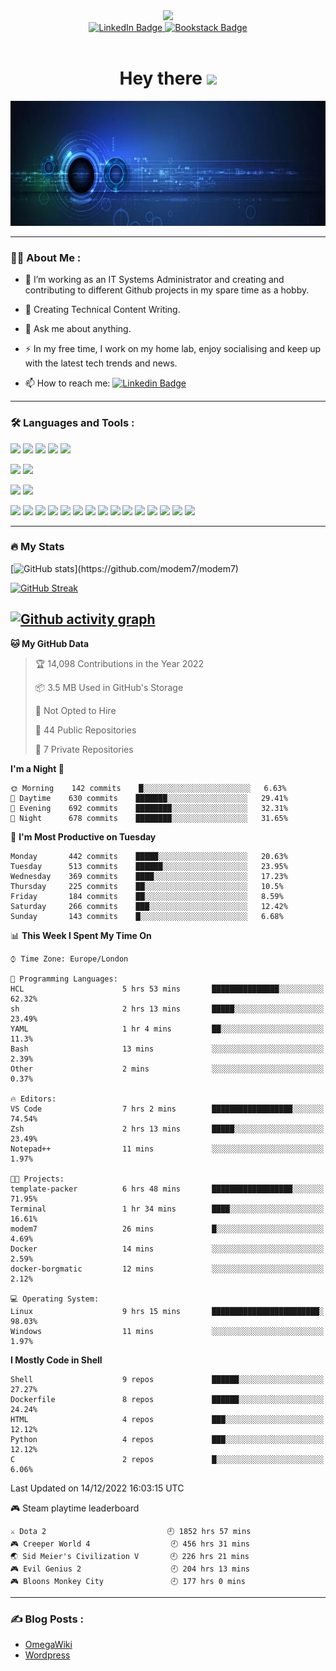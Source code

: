 <div id="header" align="center">
  <img src="https://media.giphy.com/media/f3iwJFOVOwuy7K6FFw/giphy.gif" width="300"/>
<div id="badges">
  <a href="https://www.linkedin.com/in/alexlaneit/">
    <img src="https://img.shields.io/badge/LinkedIn-blue?style=for-the-badge&logo=linkedin&logoColor=white" alt="LinkedIn Badge"/>
  </a>
  <a href="https://modem7.com">
  <img src="https://img.shields.io/badge/Bookstack-blue?style=for-the-badge&logo=BookStack&logoColor=white" alt="Bookstack Badge"/>
  </a>
</div>
  <img src="https://komarev.com/ghpvc/?username=modem7&style=flat-square&color=blue" alt=""/>
<h1>
  Hey there
  <img src="https://media.giphy.com/media/hvRJCLFzcasrR4ia7z/giphy.gif" width="30px"/>
</h1>
</div>

<div align="center">
  <img src="https://github.com/modem7/MiscAssets/blob/master/images/ezgif-6-79e26c05da.jpg" width="800" height="200"/>
</div>

---

### :man_technologist: About Me :
- :telescope: I’m working as an IT Systems Administrator and creating and contributing to different Github projects in my spare time as a hobby.

- :seedling: Creating Technical Content Writing.

- 💬 Ask me about anything.

- :zap: In my free time, I work on my home lab, enjoy socialising and keep up with the latest tech trends and news.

- :mailbox: How to reach me: [![Linkedin Badge](https://img.shields.io/badge/-AlexLaneIT-blue?style=flat&logo=Linkedin&logoColor=white)](https://www.linkedin.com/in/alexlaneit/)

---

### :hammer_and_wrench: Languages and Tools :
![](https://img.shields.io/badge/OS-Centos-informational?style=flat&logo=centos&logoColor=white&color=981e32)
![](https://img.shields.io/badge/OS-Debian-informational?style=flat&logo=debian&logoColor=white&color=981e32)
![](https://img.shields.io/badge/OS-RHEL-informational?style=flat&logo=red-hat&logoColor=white&color=981e32)
![](https://img.shields.io/badge/OS-Ubuntu-informational?style=flat&logo=ubuntu&logoColor=white&color=981e32)
![](https://img.shields.io/badge/OS-Windows-informational?style=flat&logo=windows&logoColor=white&color=981e32)

![](https://img.shields.io/badge/Editor-Notepad++-informational?style=flat&logo=notepadplusplus&logoColor=white&color=981e32)
![](https://img.shields.io/badge/Editor-Visual_Studio_Code-informational?style=flat&logo=visual-studio-code&logoColor=white&color=981e32)


![](https://img.shields.io/badge/Shell-Bash-informational?style=flat&logo=gnu-bash&logoColor=white&color=981e32)
![](https://img.shields.io/badge/Shell-ZSH-informational?style=flat&logo=gnu-bash&logoColor=white&color=981e32)

![](https://img.shields.io/badge/Tools-3CX-informational?style=flat&logoColor=white&color=981e32)
![](https://img.shields.io/badge/Tools-Ansible-informational?style=flat&logo=ansible&logoColor=white&color=981e32)
![](https://img.shields.io/badge/Tools-Arduino-informational?style=flat&logo=arduino&logoColor=white&color=981e32)
![](https://img.shields.io/badge/Tools-Borg-informational?style=flat&logoColor=white&color=981e32)
![](https://img.shields.io/badge/Tools-Docker-informational?style=flat&logo=docker&logoColor=white&color=981e32)
![](https://img.shields.io/badge/Tools-Drone_CI-informational?style=flat&logo=drone&logoColor=white&color=981e32)
![](https://img.shields.io/badge/Tools-Git-informational?style=flat&logo=git&logoColor=white&color=981e32)
![](https://img.shields.io/badge/Tools-Github-informational?style=flat&logo=github&logoColor=white&color=981e32)
![](https://img.shields.io/badge/Tools-Gitlab-informational?style=flat&logo=gitlab&logoColor=white&color=981e32)
![](https://img.shields.io/badge/Tools-Jira-informational?style=flat&logo=jira&logoColor=white&color=981e32)
![](https://img.shields.io/badge/Tools-Kanban-informational?style=flat&logoColor=white&color=981e32)
![](https://img.shields.io/badge/Tools-Nginx-informational?style=flat&logo=nginx&logoColor=white&color=981e32)
![](https://img.shields.io/badge/Tools-Raspberry_Pi-informational?style=flat&logo=raspberry-pi&logoColor=white&color=981e32)
![](https://img.shields.io/badge/Tools-Snyk-informational?style=flat&logo=snyk&logoColor=white&color=981e32)
![](https://img.shields.io/badge/Tools-Traefik-informational?style=flat&logo=traefikmesh&logoColor=white&color=981e32)

---

### :fire: My Stats
[![GitHub stats](https://github-readme-stats.vercel.app/api?username=modem7&show_icons=true&theme=codeSTACKr&count_private=true")](https://github.com/modem7/modem7)

[![GitHub Streak](http://github-readme-streak-stats.herokuapp.com?user=modem7&theme=elegant&hide_border=true&date_format=j%20M%5B%20Y%5D&background=DD272700)](https://git.io/streak-stats)

[![Github activity graph](https://activity-graph.herokuapp.com/graph?username=modem7&theme=elegant&custom_title=Contribution%20Graph&hide_border=true&bg_color=%20)](https://github.com/modem7/modem7)
---

<!--START_SECTION:waka-->
**🐱 My GitHub Data** 

> 🏆 14,098 Contributions in the Year 2022
 > 
> 📦 3.5 MB Used in GitHub's Storage 
 > 
> 🚫 Not Opted to Hire
 > 
> 📜 44 Public Repositories 
 > 
> 🔑 7 Private Repositories  
 > 
**I'm a Night 🦉** 

```text
🌞 Morning    142 commits    █░░░░░░░░░░░░░░░░░░░░░░░░   6.63% 
🌆 Daytime    630 commits    ███████░░░░░░░░░░░░░░░░░░   29.41% 
🌃 Evening    692 commits    ████████░░░░░░░░░░░░░░░░░   32.31% 
🌙 Night      678 commits    ████████░░░░░░░░░░░░░░░░░   31.65%

```
📅 **I'm Most Productive on Tuesday** 

```text
Monday       442 commits    █████░░░░░░░░░░░░░░░░░░░░   20.63% 
Tuesday      513 commits    ██████░░░░░░░░░░░░░░░░░░░   23.95% 
Wednesday    369 commits    ████░░░░░░░░░░░░░░░░░░░░░   17.23% 
Thursday     225 commits    ██░░░░░░░░░░░░░░░░░░░░░░░   10.5% 
Friday       184 commits    ██░░░░░░░░░░░░░░░░░░░░░░░   8.59% 
Saturday     266 commits    ███░░░░░░░░░░░░░░░░░░░░░░   12.42% 
Sunday       143 commits    █░░░░░░░░░░░░░░░░░░░░░░░░   6.68%

```


📊 **This Week I Spent My Time On** 

```text
⌚︎ Time Zone: Europe/London

💬 Programming Languages: 
HCL                      5 hrs 53 mins       ███████████████░░░░░░░░░░   62.32% 
sh                       2 hrs 13 mins       █████░░░░░░░░░░░░░░░░░░░░   23.49% 
YAML                     1 hr 4 mins         ██░░░░░░░░░░░░░░░░░░░░░░░   11.3% 
Bash                     13 mins             ░░░░░░░░░░░░░░░░░░░░░░░░░   2.39% 
Other                    2 mins              ░░░░░░░░░░░░░░░░░░░░░░░░░   0.37%

🔥 Editors: 
VS Code                  7 hrs 2 mins        ██████████████████░░░░░░░   74.54% 
Zsh                      2 hrs 13 mins       █████░░░░░░░░░░░░░░░░░░░░   23.49% 
Notepad++                11 mins             ░░░░░░░░░░░░░░░░░░░░░░░░░   1.97%

🐱‍💻 Projects: 
template-packer          6 hrs 48 mins       ██████████████████░░░░░░░   71.95% 
Terminal                 1 hr 34 mins        ████░░░░░░░░░░░░░░░░░░░░░   16.61% 
modem7                   26 mins             █░░░░░░░░░░░░░░░░░░░░░░░░   4.69% 
Docker                   14 mins             ░░░░░░░░░░░░░░░░░░░░░░░░░   2.59% 
docker-borgmatic         12 mins             ░░░░░░░░░░░░░░░░░░░░░░░░░   2.12%

💻 Operating System: 
Linux                    9 hrs 15 mins       ████████████████████████░   98.03% 
Windows                  11 mins             ░░░░░░░░░░░░░░░░░░░░░░░░░   1.97%

```

**I Mostly Code in Shell** 

```text
Shell                    9 repos             ██████░░░░░░░░░░░░░░░░░░░   27.27% 
Dockerfile               8 repos             ██████░░░░░░░░░░░░░░░░░░░   24.24% 
HTML                     4 repos             ███░░░░░░░░░░░░░░░░░░░░░░   12.12% 
Python                   4 repos             ███░░░░░░░░░░░░░░░░░░░░░░   12.12% 
C                        2 repos             █░░░░░░░░░░░░░░░░░░░░░░░░   6.06%

```



 Last Updated on 14/12/2022 16:03:15 UTC
<!--END_SECTION:waka-->

<!-- steam-box start -->
🎮 Steam playtime leaderboard
```text
⚔️ Dota 2                           🕘 1852 hrs 57 mins
🎮 Creeper World 4                  🕘 456 hrs 31 mins
🌏 Sid Meier's Civilization V       🕘 226 hrs 21 mins
🎮 Evil Genius 2                    🕘 204 hrs 13 mins
🎮 Bloons Monkey City               🕘 177 hrs 0 mins
```
<!-- Powered by https://github.com/YouEclipse/steam-box . -->
<!-- steam-box end -->

---

### :writing_hand: Blog Posts :
- [OmegaWiki](https://omegawiki.modem7.com)
- [Wordpress](https://modem7.wordpress.com)
